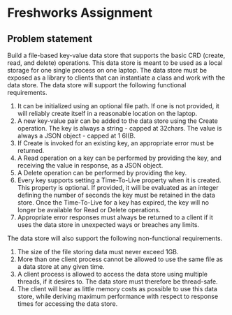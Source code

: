 # Freshworks Assignment

## Problem statement

Build a file-based key-value data store that supports the basic CRD (create, read, and delete) operations. This data store is meant to be used as a local storage for one single process on one laptop. The data store must be exposed as a library to clients that can instantiate a class and work with the data store. The data store will support the following functional requirements.

1.	It can be initialized using an optional file path. If one is not provided, it will reliably create itself in a reasonable location on the laptop.
2.	A new key-value pair can be added to the data store using the Create operation. The key is always a string - capped at 32chars. The value is always a JSON object - capped at 1 6I(B.
3.	If Create is invoked for an existing key, an appropriate error must be returned.
4.	A Read operation on a key can be performed by providing the key, and receiving the value in response, as a JSON object.
5.	A Delete operation can be performed by providing the key.
6.	Every key supports setting a Time-To-Live property when it is created. This property is optional. If provided, it will be evaluated as an integer defining the number of seconds the key must be retained in the data store. Once the Time-To-Live for a key has expired, the key will no longer be available for Read or Delete operations.
7.	Appropriate error responses must always be returned to a client if it uses the data store in unexpected ways or breaches any limits.

The data store will also support the following non-functional requirements.

1.	The size of the file storing data must never exceed 1GB.
2.	More than one client process cannot be allowed to use the same file as a data store at any given time.
3.	A client process is allowed to access the data store using multiple threads, if it desires to. The data store must therefore be thread-safe.
4.	The client will bear as little memory costs as possible to use this data store, while deriving maximum performance with respect to response times for accessing the data store.

